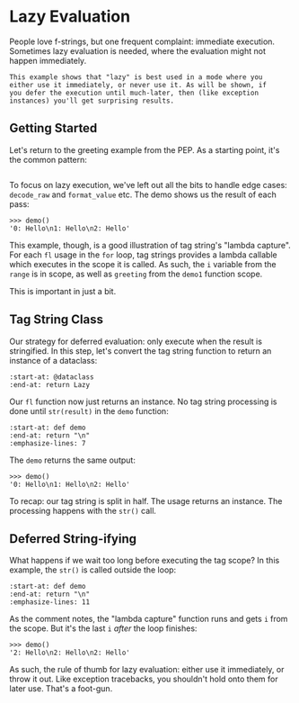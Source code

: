 # Lazy Evaluation

People love f-strings, but one frequent complaint: immediate execution. Sometimes lazy evaluation is needed, where the
evaluation might not happen immediately.

```{note}
This example shows that "lazy" is best used in a mode where you
either use it immediately, or never use it. As will be shown, if
you defer the execution until much-later, then (like exception
instances) you'll get surprising results.
```

## Getting Started

<!--- invisible-code-block: python
from tagstr_site.fl.fl1 import demo
-->

Let's return to the greeting example from the PEP. As a starting point, it's the common pattern:

```{literalinclude} ../../src/tagstr_site/fl/fl1.py

```

To focus on lazy execution, we've left out all the bits to handle edge cases: `decode_raw` and `format_value` etc.
The demo shows us the result of each pass:

```{code-block} python
>>> demo()
'0: Hello\n1: Hello\n2: Hello'
```

This example, though, is a good illustration of tag string's "lambda capture".
For each `fl` usage in the `for` loop, tag strings provides a lambda callable which executes in the scope it is called.
As such, the `i` variable from the `range` is in scope, as well as `greeting` from the `demo1` function scope.

This is important in just a bit.

## Tag String Class

<!--- invisible-code-block: python
from tagstr_site.fl.fl2 import demo
-->

Our strategy for deferred evaluation: only execute when the result is stringified. In this step, let's convert the tag
string function to return an instance of a dataclass:

```{literalinclude} ../../src/tagstr_site/fl/fl2.py
:start-at: @dataclass
:end-at: return Lazy
```

Our `fl` function now just returns an instance. No tag string processing is done until `str(result)` in
the `demo` function:

```{literalinclude} ../../src/tagstr_site/fl/fl2.py
:start-at: def demo
:end-at: return "\n"
:emphasize-lines: 7
```

The `demo` returns the same output:

```{code-block} python
>>> demo()
'0: Hello\n1: Hello\n2: Hello'
```

To recap: our tag string is split in half. The usage returns an instance. The processing happens with the `str()` call.

## Deferred String-ifying

<!--- invisible-code-block: python
from tagstr_site.fl.fl3 import demo
-->

What happens if we wait too long before executing the tag scope?
In this example, the `str()` is called outside the loop:

```{literalinclude} ../../src/tagstr_site/fl/fl3.py
:start-at: def demo
:end-at: return "\n"
:emphasize-lines: 11
```

As the comment notes, the "lambda capture" function runs and gets `i` from the scope.
But it's the last `i` _after_ the loop finishes:

```{code-block} python
>>> demo()
'2: Hello\n2: Hello\n2: Hello'
```

As such, the rule of thumb for lazy evaluation: either use it immediately, or throw it out.
Like exception tracebacks, you shouldn't hold onto them for later use.
That's a foot-gun.
